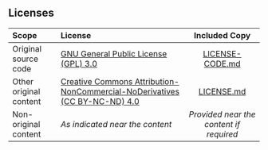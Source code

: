 ## Licenses

|Scope|License|Included Copy|
|:---|:---|:---:|
|Original source code|[GNU General Public License (GPL) 3.0](http://www.gnu.org/licenses/gpl-3.0.html)|[LICENSE-CODE.md](/LICENSE-CODE.htlm)|
|Other original content|[Creative Commons Attribution-NonCommercial-NoDerivatives (CC BY-NC-ND) 4.0](https://creativecommons.org/licenses/by-nc-nd/4.0/legalcode.en)|[LICENSE.md](/LICENSE.html)|
|Non-original content|_As indicated near the content_|_Provided near the content if required_|
